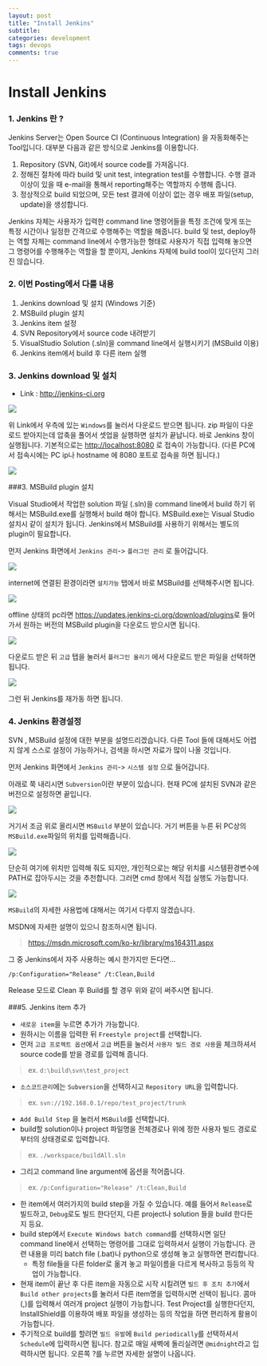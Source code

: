```yaml
---
layout: post
title: "Install Jenkins"
subtitle:  
categories: development
tags: devops
comments: true
---
```


# Install Jenkins

### 1. Jenkins 란 ?

Jenkins Server는 Open Source CI (Continuous Integration) 을 자동화해주는 Tool입니다. 대부분 다음과 같은 방식으로 Jenkins를 이용합니다.

1. Repository (SVN, Git)에서 source code를 가져옵니다.
2. 정해진 절차에 따라 build 및 unit test, integration test를 수행합니다. 수행 결과 이상이 있을 때 e-mail을 통해서 reporting해주는 역할까지 수행해 줍니다.
3. 정상적으로 build 되었으며, 모든 test 결과에 이상이 없는 경우 배포 파일(setup, update)을 생성합니다.

Jenkins 자체는 사용자가 입력한 command line 명령어들을 특정 조건에 맞게 또는 특정 시간이나 일정한 간격으로 수행해주는 역할을 해줍니다.
build 및 test, deploy하는 역할 자체는 command line에서 수행가능한 형태로 사용자가 직접 입력해 놓으면 그 명령어를 수행해주는 역할을 할 뿐이지, Jenkins 자체에 build tool이 있다던지 그러진 않습니다.

### 2. 이번 Posting에서 다룰 내용

1. Jenkins download 및 설치 (Windows 기준)
2. MSBuild plugin 설치
3. Jenkins item 설정
  1. SVN Repository에서 source code 내려받기
  2. VisualStudio Solution (.sln)을 command line에서 실행시키기 (MSBuild 이용)
  3. Jenkins item에서 build 후 다른 item 실행

### 3. Jenkins download 및 설치

- Link : <http://jenkins-ci.org>

<img src="https://github.com/DevStarSJ/Study/blob/master/Blog/CI/image/jenkins.01.png?raw=true">

위 Link에서 우측에 있는 `Windows`를 눌러서 다운로드 받으면 됩니다.
zip 파일이 다운로드 받아지는데 압축을 풀어서 셋업을 실행하면 설치가 끝납니다.
바로 Jenkins 창이 실행됩니다. 기본적으로는 <http://localhost:8080> 로 접속이 가능합니다. (다른 PC에서 접속시에는 PC ip나 hostname 에 8080 포트로 접속을 하면 됩니다.)

<img src="https://github.com/DevStarSJ/Study/blob/master/Blog/CI/image/jenkins.02.png?raw=true">

###3. MSBuild plugin 설치

Visual Studio에서 작업한 solution 파일 (.sln)을 command line에서 build 하기 위해서는 MSBuild.exe를 실행해서 build 해야 합니다. MSBuild.exe는 Visual Studio 설치시 같이 설치가 됩니다.
Jenkins에서 MSBuild를 사용하기 위해서는 별도의 plugin이 필요합니다.

먼저 Jenkins 화면에서 `Jenkins 관리`-> `플러그인 관리` 로 들어갑니다.

<img src="https://github.com/DevStarSJ/Study/blob/master/Blog/CI/image/jenkins.03.png?raw=true">  

internet에 연결된 환경이라면 `설치가능` 탭에서 바로 MSBuild를 선택해주시면 됩니다.

<img src="https://github.com/DevStarSJ/Study/blob/master/Blog/CI/image/jenkins.04.png?raw=true">  

offline 상태의 pc라면 <https://updates.jenkins-ci.org/download/plugins>로 들어가서 원하는 버전의 MSBuild plugin을 다운로드 받으시면 됩니다.

<img src="https://github.com/DevStarSJ/Study/blob/master/Blog/CI/image/jenkins.05.png?raw=true">  

다운로드 받은 뒤 `고급` 탭을 눌러서 `플러그인 올리기` 에서 다운로드 받은 파일을 선택하면 됩니다.

<img src="https://github.com/DevStarSJ/Study/blob/master/Blog/CI/image/jenkins.06.png?raw=true">  

그런 뒤 Jenkins를 재가동 하면 됩니다.

### 4. Jenkins 환경설정

SVN , MSBuild 설정에 대한 부분을 설명드리겠습니다.
다른 Tool 들에 대해서도 어렵지 않게 스스로 설정이 가능하거나, 검색을 하시면 자료가 많이 나올 것입니다.  

먼저 Jenkins 화면에서 `Jenkins 관리`-> `시스템 설정` 으로 들어갑니다.

아래로 쭉 내리시면 `Subversion`이란 부분이 있습니다.
현재 PC에 설치된 SVN과 같은 버전으로 설정하면 끝입니다.

<img src="https://github.com/DevStarSJ/Study/blob/master/Blog/CI/image/jenkins.08.png?raw=true">  

거기서 조금 위로 올리시면 `MSBuild` 부분이 있습니다. 거기 버튼을 누른 뒤 PC상의 `MSBuild.exe`파일의 위치를 입력해줍니다.

<img src="https://github.com/DevStarSJ/Study/blob/master/Blog/CI/image/jenkins.07.png?raw=true">  

단순히 여기에 위치만 입력해 줘도 되지만, 개인적으로는 해당 위치를 시스템환경변수에 PATH로 잡아두시는 것을 추천합니다.
그러면 cmd 창에서 직접 실행도 가능합니다.

<img src="https://github.com/DevStarSJ/Study/blob/master/Blog/CI/image/jenkins.09.png?raw=true">  

`MSBuild`의 자세한 사용법에 대해서는 여기서 다루지 않겠습니다.  

MSDN에 자세한 설명이 있으니 참조하시면 됩니다.
> <https://msdn.microsoft.com/ko-kr/library/ms164311.aspx>

그 중 Jenkins에서 자주 사용하는 예시 한가지만 든다면...

```
/p:Configuration="Release" /t:Clean,Build
```

Release 모드로 Clean 후 Build를 할 경우 위와 같이 써주시면 됩니다.

###5. Jenkins item 추가

- `새로운 item`을 누르면 추가가 가능합니다.
- 원하시는 이름을 입력한 뒤 `Freestyle project`를 선택합니다.
- 먼저 `고급 프로젝트 옵션`에서 `고급` 버튼을 눌러서 `사용자 빌드 경로 사용`을 체크하셔서 source code를 받을 경로를 입력해 줍니다.  

> ex. `d:\build\svn\test_project`  

- `소스코드관리`에는 `Subversion`을 선택하시고 `Repository URL`을 입력합니다.  

> ex. `svn://192.168.0.1/repo/test_project/trunk`  

- `Add Build Step` 을 눌러서 `MSBuild`를 선택합니다.
- build할 solution이나 project 파일명을 전체경로나 위에 정한 사용자 빌드 경로로 부터의 상태경로로 입력합니다.  

> ex. `./workspace/buildAll.sln`  

- 그리고 command line argument에 옵션을 적어줍니다.

> ex. `/p:Configuration="Release" /t:Clean,Build`  

- 한 item에서 여러가지의 build step을 가질 수 있습니다. 예를 들어서 `Release`로 빌드하고, `Debug`로도 빌드 한다던지, 다른 project나 solution 들을 build 한다든지 등요.
- build step에서 `Execute Windows batch command`를 선택하시면 일단 command line에서 선택하는 명령어를 그대로 입력하셔서 실행이 가능합니다. 관련 내용을 미리 batch file (.bat)나 python으로 생성해 놓고 실행하면 편리합니다.
  - 특정 file들을 다른 folder로 옮겨 놓고 파일이름을 다르게 복사하고 등등의 작업이 가능합니다.
- 현재 item이 끝난 후 다른 item을 자동으로 시작 시킬려면 `빌드 후 조치 추가`에서 `Build other projects`를 눌러서 다른 item명을 입력하시면 선택이 됩니다. 콤마(,)를 입력해서 여러개 project 실행이 가능합니다. Test Project를 실행한다던지, InstallShield를 이용하여 배포 파일을 생성하는 등의 작업을 하면 편리하게 활용이 가능합니다.
- 주기적으로 build를 할려면 `빌드 유발`에 `Build periodically`를 선택하셔서 `Schedule`에 입력하시면 됩니다. 참고로 매일 새벽에 돌리실려면 `@midnight`라고 입력하시면 됩니다. 오른쪽 ?를 누르면 자세한 설명이 나옵니다.
